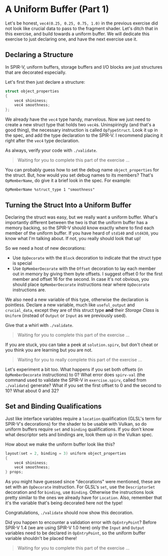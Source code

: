 # A Uniform Buffer (Part 1)

Let's be honest, `vec4(0.25, 0.25, 0.75, 1.0)` in the previous exercise did not look like crucial
data to pass to the fragment shader.  Let's ditch that in this exercise, and build towards a uniform
buffer.  We will dedicate this exercise to just declaring one, and have the next exercise use it.

## Declaring a Structure

In SPIR-V, uniform buffers, storage buffers and I/O blocks are just structures that are decorated
especially.

Let's first then just declare a structure:

```c
struct object_properties
{
    vec4 shininess;
    vec4 smoothness;
};
```

We already have the `vec4` type handy, marvelous.  Now we just need to create a new struct type that
holds two `vec4`s.  Uninspiringly (and that's a good thing), the necessary instruction is called
`OpTypeStruct`.  Look it up in the spec, and add the type declaration to the SPIR-V.  I recommend
placing it right after the `vec4` type declaration.

As always, verify your code with `./validate`.

> Waiting for you to complete this part of the exercise ...

You can probably guess how to set the debug name `object_properties` for the struct.  But, how would
you set debug names to its members?  That's `OpMemberName`, do give it a brief look in the spec.
For example:

```elisp
OpMemberName %struct_type 1 "smoothness"
```

## Turning the Struct Into a Uniform Buffer

Declaring the struct was easy, but we really want a uniform buffer.  What's importantly different
between the two is that the uniform buffer has a memory backing, so the SPIR-V should know exactly
where to find each member of the uniform buffer.  If you have heard of `std140` and `std430`, you
know what I'm talking about.  If not, you really should look that up!

So we need a host of new decorations:

- Use `OpDecorate` with the `Block` decoration to indicate that the struct type is special
- Use `OpMemberDecorate` with the `Offset` decoration to lay each member out in memory by giving
  them byte offsets.  I suggest offset 0 for the first member and offset 16 for the second.  In case
  it's not obvious, you should place `OpMemberDecorate` instructions near where `OpDecorate`
  instructions are.

We also need a new variable of this type, otherwise the declaration is pointless.  Declare a new
variable, much like `useful_output` and `crucial_data`, except they are of this struct type **and**
their _Storage Class_ is `Uniform` (instead of `Output` or `Input` as we previously used).

Give that a whirl with `./validate`.

> Waiting for you to complete this part of the exercise ...

If you are stuck, you can take a peek at `solution.spirv`, but don't cheat or you think you are
learning but you are not.

> Waiting for you to really complete this part of the exercise ...

Let's experiment a bit too.  What happens if you set both offsets (in `OpMemberDecorate`
instructions) to 0?  What error does `spirv-val` (the command used to validate the SPIR-V in
`exercise.spirv`, called from `./validate`) generate?  What if you set the first offset to 0 and the
second to 10?  What about 0 and 32?

## Set and Binding Qualifications

Just like interface variables require a `location` qualification (GLSL's term for SPIR-V's
decorations) for the shader to be usable with Vulkan, so do uniform buffers require `set` and
`binding` qualifications.  If you don't know what descriptor sets and bindings are, look them up in
the Vulkan spec.

How about we make the uniform buffer look like this?

```c
layout(set = 2, binding = 3) uniform object_properties
{
    vec4 shininess;
    vec4 smoothness;
} props;
```

As you might have guessed since "decorations" were mentioned, these are set with an `OpDecorate`
instruction.  For GLSL's `set`, use the `DescriptorSet` decoration and for `binding`, use `Binding`.
Otherwise the instructions look pretty similar to the ones we already have for `Location`.  Also,
remember that it's the variable that's being decorated here not the type!

Congratulations, `./validate` should now show this decoration.

Did you happen to encounter a validation error with `OpEntryPoint`?  Before SPIR-V 1.4 (we are using
SPIR-V 1.0 here) only the `Input` and `Output` variables need to be declared in `OpEntryPoint`, so
the uniform buffer variable shouldn't be placed there!

> Waiting for you to complete this part of the exercise ...
